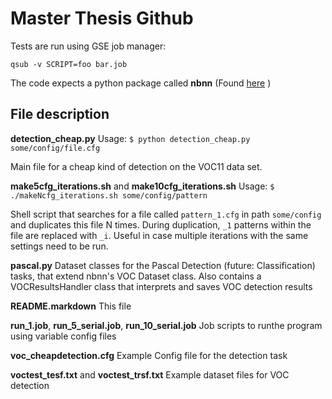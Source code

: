 # Master Thesis Github #


Tests are run using GSE job manager:

`qsub -v SCRIPT=foo bar.job`

The code expects a python package called **nbnn** (Found [here](https://github.com/cvanweelden/nbnn) )

## File description ##

**detection\_cheap.py**
Usage: `$ python detection_cheap.py some/config/file.cfg`

Main file for a cheap kind of detection on the VOC11 data set.

**make5cfg\_iterations.sh** and **make10cfg\_iterations.sh**
Usage: `$ ./makeNcfg_iterations.sh some/config/pattern`

Shell script that searches for a file called `pattern_1.cfg` in path `some/config`
and duplicates this file N times. During duplication, `_1` patterns within the file
are replaced with `_i`. Useful in case multiple iterations with the same settings
need to be run.

**pascal.py**
Dataset classes for the Pascal Detection (future: Classification) tasks, that
extend nbnn's VOC Dataset class. Also contains a VOCResultsHandler class that
interprets and saves VOC detection results

**README.markdown**
This file

**run\_1.job**, **run\_5\_serial.job**, **run\_10\_serial.job**
Job scripts to runthe program using variable config files

**voc\_cheapdetection.cfg**
Example Config file for the detection task

**voctest\_tesf.txt** and **voctest\_trsf.txt**
Example dataset files for VOC detection